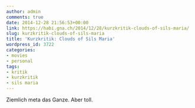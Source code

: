 ```yaml
---
author: admin
comments: true
date: 2014-12-28 21:56:53+00:00
link: https://habi.gna.ch/2014/12/28/kurzkritik-clouds-of-sils-maria/
slug: kurzkritik-clouds-of-sils-maria
title: 'Kurzkritik: Clouds of Sils Maria'
wordpress_id: 3722
categories:
- movies
- personal
tags:
- kritik
- kurzkritik
- sils maria
---
```


Ziemlich meta das Ganze.
Aber toll.
